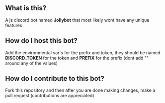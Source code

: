 ## What is this?
A js discord bot named **Jollybot** that most likely wont have any unique features
## How do I host this bot?
Add the environmental var's for the prefix and token, they should be named **DISCORD_TOKEN** for the token and **PREFIX** for the prefix (dont add "" around any of the values)
## How do I contribute to this bot?
Fork this repository and then after you are done making changes, make a pull request 
(contributions are appreciated)
